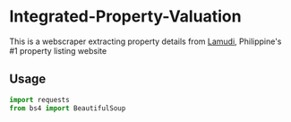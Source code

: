# Integrated-Property-Valuation
This is a webscraper extracting property details from [Lamudi](https://www.lamudi.com.ph/), Philippine's #1 property listing website

## Usage

```python
import requests
from bs4 import BeautifulSoup
```

